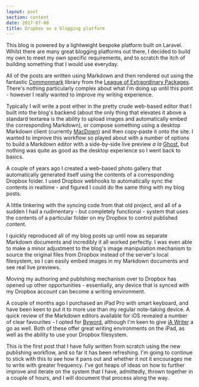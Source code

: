 ```yaml
---
layout: post
section: content
date: 2017-07-08
title: Dropbox as a blogging platform
---
```


This blog is powered by a lightweight bespoke platform built on Laravel.  Whilst there are many great blogging platforms out there, I decided to build my own to meet my own specific requirements, and to scratch the itch of building something that I would use everyday.

All of the posts are written using Markdown and then rendered out using the fantastic [Commonmark](http://commonmark.thephpleague.com/) library from the [League of Extraordinary Packages](https://thephpleague.com).  There's nothing particularly complex about what I'm doing up until this point - however I really wanted to improve my writing experience.

Typically I will write a post either in the pretty crude web-based editor that I built into the blog's backend (about the only thing that elevates it above a standard textarea is the ability to upload images and automatically embed the corresponding Markdown), or compose something using a desktop Markdown client (currently [MacDown](http://macdown.uranusjr.com/)) and then copy-paste it onto the site.  I wanted to improve this workflow so played about with a number of options to build a Markdown editor with a side-by-side live preview _a la_ [Ghost](https://ghost.org), but nothing was quite as good as the desktop experience so I went back to basics.

A couple of years ago I created a web-based photo gallery that automatically generated itself using the contents of a corresponding Dropbox folder.  I used Dropbox webhooks to automatically sync the contents in realtime - and figured I could do the same thing with my blog posts.

A little tinkering with the syncing code from that old project, and all of a sudden I had a rudimentary - but completely functional - system that uses the contents of a particular folder on my Dropbox to control published content.

I quickly reproduced all of my blog posts up until now as separate Markdown documents and incredibly it all worked perfectly.  I was even able to make a minor adjustment to the blog's image manipulation mechanism to source the original files from Dropbox instead of the server's local filesystem, so I can easily embed images in my Markdown documents and see real live previews.

Moving my authoring and publishing mechanism over to Dropbox has opened up other opportunities - essentially, any device that is synced with my Dropbox account can become a writing environment.

A couple of months ago I purchased an iPad Pro with smart keyboard, and have been keen to put it to more use than my regular note-taking device.  A quick review of the Markdown editors available for iOS revealed a number of clear favourites - I opted for [Byword](https://bywordapp.com/), although I'm keen to give [iA Writer](https://ia.net/writer/) a go as well.  Both of these offer great writing environments on the iPad, as well as the ability to use your Dropbox filesystem.

This is the first post that I have fully written from scratch using the new publishing workflow, and so far it has been refreshing.  I'm going to continue to stick with this to see how it pans out and whether it not it encourages me to write with greater frequency.  I've got heaps of ideas on how to further improve and iterate on the system that I have, admittedly, thrown together in a couple of hours, and I will document that process along the way.
